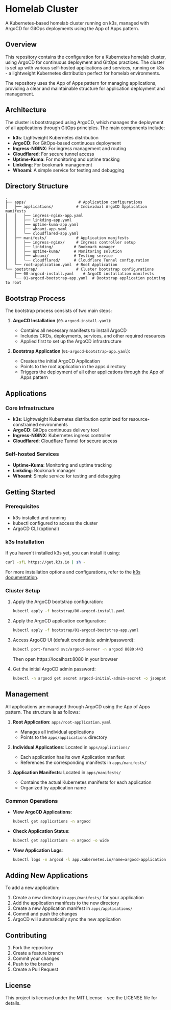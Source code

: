 # Homelab Cluster

A Kubernetes-based homelab cluster running on k3s, managed with ArgoCD for GitOps deployments using the App of Apps pattern.

## Overview

This repository contains the configuration for a Kubernetes homelab cluster, using ArgoCD for continuous deployment and GitOps practices. The cluster is set up with various self-hosted applications and services, running on k3s - a lightweight Kubernetes distribution perfect for homelab environments.

The repository uses the App of Apps pattern for managing applications, providing a clear and maintainable structure for application deployment and management.

## Architecture

The cluster is bootstrapped using ArgoCD, which manages the deployment of all applications through GitOps principles. The main components include:

- **k3s**: Lightweight Kubernetes distribution
- **ArgoCD**: For GitOps-based continuous deployment
- **Ingress-NGINX**: For ingress management and routing
- **Cloudflared**: For secure tunnel access
- **Uptime-Kuma**: For monitoring and uptime tracking
- **Linkding**: For bookmark management
- **Whoami**: A simple service for testing and debugging

## Directory Structure

```
.
├── apps/                       # Application configurations
│   ├── applications/          # Individual ArgoCD Application manifests
│   │   ├── ingress-nginx-app.yaml
│   │   ├── linkding-app.yaml
│   │   ├── uptime-kuma-app.yaml
│   │   ├── whoami-app.yaml
│   │   └── cloudflared-app.yaml
│   ├── manifests/             # Application manifests
│   │   ├── ingress-nginx/     # Ingress controller setup
│   │   ├── linkding/         # Bookmark manager
│   │   ├── uptime-kuma/      # Monitoring solution
│   │   ├── whoami/           # Testing service
│   │   └── cloudflared/      # Cloudflare Tunnel configuration
│   └── root-application.yaml  # Root Application
└── bootstrap/                 # Cluster bootstrap configurations
    ├── 00-argocd-install.yaml    # ArgoCD installation manifests
    └── 01-argocd-bootstrap-app.yaml  # Bootstrap application pointing to root
```

## Bootstrap Process

The bootstrap process consists of two main steps:

1. **ArgoCD Installation** (`00-argocd-install.yaml`):
   - Contains all necessary manifests to install ArgoCD
   - Includes CRDs, deployments, services, and other required resources
   - Applied first to set up the ArgoCD infrastructure

2. **Bootstrap Application** (`01-argocd-bootstrap-app.yaml`):
   - Creates the initial ArgoCD Application
   - Points to the root application in the apps directory
   - Triggers the deployment of all other applications through the App of Apps pattern

## Applications

### Core Infrastructure
- **k3s**: Lightweight Kubernetes distribution optimized for resource-constrained environments
- **ArgoCD**: GitOps continuous delivery tool
- **Ingress-NGINX**: Kubernetes ingress controller
- **Cloudflared**: Cloudflare Tunnel for secure access

### Self-hosted Services
- **Uptime-Kuma**: Monitoring and uptime tracking
- **Linkding**: Bookmark manager
- **Whoami**: Simple service for testing and debugging

## Getting Started

### Prerequisites
- k3s installed and running
- kubectl configured to access the cluster
- ArgoCD CLI (optional)

### k3s Installation
If you haven't installed k3s yet, you can install it using:

```bash
curl -sfL https://get.k3s.io | sh -
```

For more installation options and configurations, refer to the [k3s documentation](https://docs.k3s.io/).

### Cluster Setup

1. Apply the ArgoCD bootstrap configuration:
   ```bash
   kubectl apply -f bootstrap/00-argocd-install.yaml
   ```

2. Apply the ArgoCD application configuration:
   ```bash
   kubectl apply -f bootstrap/01-argocd-bootstrap-app.yaml
   ```

3. Access ArgoCD UI (default credentials: admin/password):
   ```bash
   kubectl port-forward svc/argocd-server -n argocd 8080:443
   ```
   Then open https://localhost:8080 in your browser

4. Get the initial ArgoCD admin password:
   ```bash
   kubectl -n argocd get secret argocd-initial-admin-secret -o jsonpath="{.data.password}" | base64 -d
   ```

## Management

All applications are managed through ArgoCD using the App of Apps pattern. The structure is as follows:

1. **Root Application**: `apps/root-application.yaml`
   - Manages all individual applications
   - Points to the `apps/applications` directory

2. **Individual Applications**: Located in `apps/applications/`
   - Each application has its own Application manifest
   - References the corresponding manifests in `apps/manifests/`

3. **Application Manifests**: Located in `apps/manifests/`
   - Contains the actual Kubernetes manifests for each application
   - Organized by application name

### Common Operations

- **View ArgoCD Applications**:
  ```bash
  kubectl get applications -n argocd
  ```

- **Check Application Status**:
  ```bash
  kubectl get applications -n argocd -o wide
  ```

- **View Application Logs**:
  ```bash
  kubectl logs -n argocd -l app.kubernetes.io/name=argocd-application-controller
  ```

## Adding New Applications

To add a new application:

1. Create a new directory in `apps/manifests/` for your application
2. Add the application manifests to the new directory
3. Create a new Application manifest in `apps/applications/`
4. Commit and push the changes
5. ArgoCD will automatically sync the new application

## Contributing

1. Fork the repository
2. Create a feature branch
3. Commit your changes
4. Push to the branch
5. Create a Pull Request

## License

This project is licensed under the MIT License - see the LICENSE file for details. 